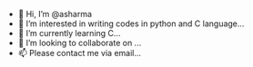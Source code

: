 - 👋 Hi, I’m @asharma
- 👀 I’m interested in writing codes in python and C language...
- 🌱 I’m currently learning C...
- 💞️ I’m looking to collaborate on ...
- 📫 Please contact me via email...

<!---
asharma-ms/asharma-ms is a ✨ special ✨ repository because its `README.md` (this file) appears on your GitHub profile.
You can click the Preview link to take a look at your changes.
--->
